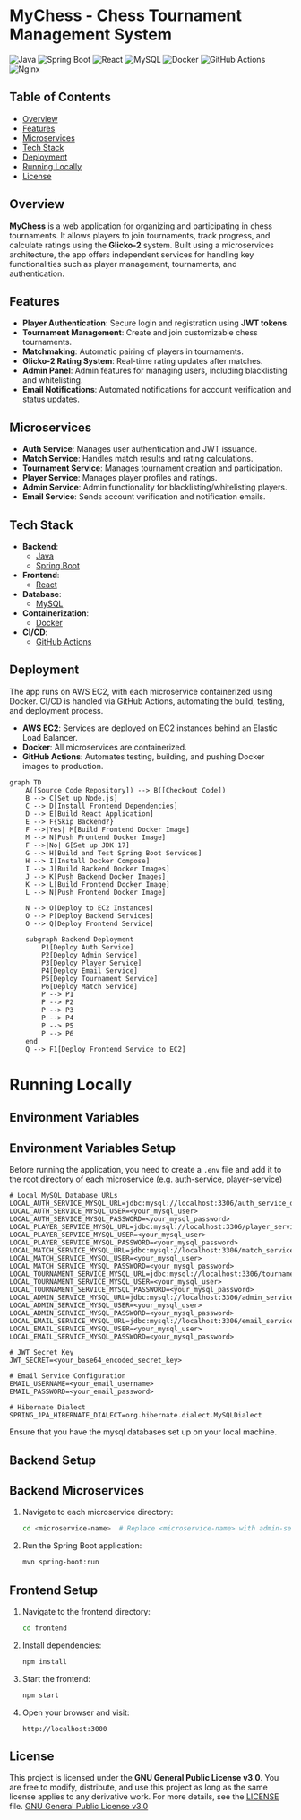 # MyChess - Chess Tournament Management System
![Java](https://img.shields.io/badge/Java-ED8B00?style=for-the-badge&logo=java&logoColor=white)
![Spring Boot](https://img.shields.io/badge/Spring_Boot-6DB33F?style=for-the-badge&logo=spring-boot&logoColor=white)
![React](https://img.shields.io/badge/React-61DAFB?style=for-the-badge&logo=react&logoColor=white)
![MySQL](https://img.shields.io/badge/MySQL-4479A1?style=for-the-badge&logo=mysql&logoColor=white)
![Docker](https://img.shields.io/badge/Docker-2496ED?style=for-the-badge&logo=docker&logoColor=white)
![GitHub Actions](https://img.shields.io/badge/GitHub_Actions-2088FF?style=for-the-badge&logo=github-actions&logoColor=white)
![Nginx](https://img.shields.io/badge/nginx-%23009639.svg?style=for-the-badge&logo=nginx&logoColor=white)
## Table of Contents
- [Overview](#overview)
- [Features](#features)
- [Microservices](#microservices)
- [Tech Stack](#tech-stack)
- [Deployment](#deployment)
- [Running Locally](#running-locally)
- [License](#license)
## Overview
**MyChess** is a web application for organizing and participating in chess tournaments. It allows players to join tournaments, track progress, and calculate ratings using the **Glicko-2** system. Built using a microservices architecture, the app offers independent services for handling key functionalities such as player management, tournaments, and authentication.
## Features
- **Player Authentication**: Secure login and registration using **JWT tokens**.
- **Tournament Management**: Create and join customizable chess tournaments.
- **Matchmaking**: Automatic pairing of players in tournaments.
- **Glicko-2 Rating System**: Real-time rating updates after matches.
- **Admin Panel**: Admin features for managing users, including blacklisting and whitelisting.
- **Email Notifications**: Automated notifications for account verification and status updates.
## Microservices
- **Auth Service**: Manages user authentication and JWT issuance.
- **Match Service**: Handles match results and rating calculations.
- **Tournament Service**: Manages tournament creation and participation.
- **Player Service**: Manages player profiles and ratings.
- **Admin Service**: Admin functionality for blacklisting/whitelisting players.
- **Email Service**: Sends account verification and notification emails.
## Tech Stack
- **Backend**:
    - [Java](https://www.java.com)
    - [Spring Boot](https://spring.io/projects/spring-boot)
- **Frontend**:
    - [React](https://reactjs.org)
- **Database**:
    - [MySQL](https://www.mysql.com)
- **Containerization**:
    - [Docker](https://www.docker.com)
- **CI/CD**:
    - [GitHub Actions](https://github.com/features/actions)
## Deployment
The app runs on AWS EC2, with each microservice containerized using Docker. CI/CD is handled via GitHub Actions, automating the build, testing, and deployment process.
- **AWS EC2**: Services are deployed on EC2 instances behind an Elastic Load Balancer.
- **Docker**: All microservices are containerized.
- **GitHub Actions**: Automates testing, building, and pushing Docker images to production.
```mermaid
graph TD
    A([Source Code Repository]) --> B([Checkout Code])
    B --> C[Set up Node.js]
    C --> D[Install Frontend Dependencies]
    D --> E[Build React Application]
    E --> F{Skip Backend?}
    F -->|Yes| M[Build Frontend Docker Image]
    M --> N[Push Frontend Docker Image]
    F -->|No| G[Set up JDK 17]
    G --> H[Build and Test Spring Boot Services]
    H --> I[Install Docker Compose]
    I --> J[Build Backend Docker Images]
    J --> K[Push Backend Docker Images]
    K --> L[Build Frontend Docker Image]
    L --> N[Push Frontend Docker Image]
    
    N --> O[Deploy to EC2 Instances]
    O --> P[Deploy Backend Services]
    O --> Q[Deploy Frontend Service]
    
    subgraph Backend Deployment
        P1[Deploy Auth Service]
        P2[Deploy Admin Service]
        P3[Deploy Player Service]
        P4[Deploy Email Service]
        P5[Deploy Tournament Service]
        P6[Deploy Match Service]
        P --> P1
        P --> P2
        P --> P3
        P --> P4
        P --> P5
        P --> P6
    end
    Q --> F1[Deploy Frontend Service to EC2]
```
# Running Locally

## Environment Variables
## Environment Variables Setup

Before running the application, you need to create a `.env` file and add it to the root directory of each microservice (e.g. auth-service, player-service)

   ```env
   # Local MySQL Database URLs
   LOCAL_AUTH_SERVICE_MYSQL_URL=jdbc:mysql://localhost:3306/auth_service_db
   LOCAL_AUTH_SERVICE_MYSQL_USER=<your_mysql_user>
   LOCAL_AUTH_SERVICE_MYSQL_PASSWORD=<your_mysql_password>
   LOCAL_PLAYER_SERVICE_MYSQL_URL=jdbc:mysql://localhost:3306/player_service_db
   LOCAL_PLAYER_SERVICE_MYSQL_USER=<your_mysql_user>
   LOCAL_PLAYER_SERVICE_MYSQL_PASSWORD=<your_mysql_password>
   LOCAL_MATCH_SERVICE_MYSQL_URL=jdbc:mysql://localhost:3306/match_service_db
   LOCAL_MATCH_SERVICE_MYSQL_USER=<your_mysql_user>
   LOCAL_MATCH_SERVICE_MYSQL_PASSWORD=<your_mysql_password>
   LOCAL_TOURNAMENT_SERVICE_MYSQL_URL=jdbc:mysql://localhost:3306/tournament_service_db
   LOCAL_TOURNAMENT_SERVICE_MYSQL_USER=<your_mysql_user>
   LOCAL_TOURNAMENT_SERVICE_MYSQL_PASSWORD=<your_mysql_password>
   LOCAL_ADMIN_SERVICE_MYSQL_URL=jdbc:mysql://localhost:3306/admin_service_db
   LOCAL_ADMIN_SERVICE_MYSQL_USER=<your_mysql_user>
   LOCAL_ADMIN_SERVICE_MYSQL_PASSWORD=<your_mysql_password>
   LOCAL_EMAIL_SERVICE_MYSQL_URL=jdbc:mysql://localhost:3306/email_service_db
   LOCAL_EMAIL_SERVICE_MYSQL_USER=<your_mysql_user>
   LOCAL_EMAIL_SERVICE_MYSQL_PASSWORD=<your_mysql_password>
   
   # JWT Secret Key
   JWT_SECRET=<your_base64_encoded_secret_key>

   # Email Service Configuration
   EMAIL_USERNAME=<your_email_username>
   EMAIL_PASSWORD=<your_email_password>

   # Hibernate Dialect
   SPRING_JPA_HIBERNATE_DIALECT=org.hibernate.dialect.MySQLDialect
   ```
Ensure that you have the mysql databases set up on your local machine.

## Backend Setup

## Backend Microservices

1. Navigate to each microservice directory:
   ```bash
   cd <microservice-name>  # Replace <microservice-name> with admin-service, player-service, email-service, tournament-service, match-service, auth-service
   ```

2. Run the Spring Boot application:
   ```bash
   mvn spring-boot:run
   ```
   
## Frontend Setup

1. Navigate to the frontend directory:
   ```bash
   cd frontend
   ```

2. Install dependencies:
   ```bash
   npm install
   ```

4. Start the frontend:
   ```bash
   npm start
   ```

5. Open your browser and visit:
   ```
   http://localhost:3000
   ```
   
## License
This project is licensed under the **GNU General Public License v3.0**. You are free to modify, distribute, and use this project as long as the same license applies to any derivative work.
For more details, see the [LICENSE](LICENSE) file.
[GNU General Public License v3.0](https://www.gnu.org/licenses/gpl-3.0.en.html)
